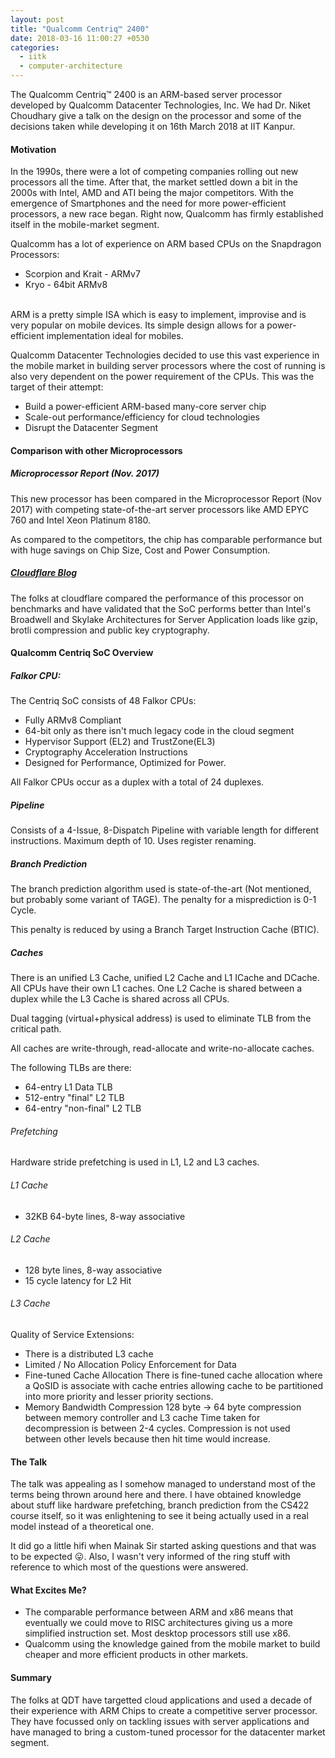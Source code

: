 ```yaml
---
layout: post
title: "Qualcomm Centriq™ 2400"
date: 2018-03-16 11:00:27 +0530
categories:
  - iitk
  - computer-architecture
---
```


The Qualcomm Centriq™ 2400 is an ARM-based server processor developed
by Qualcomm Datacenter Technologies, Inc. We had Dr. Niket Choudhary
give a talk on the design on the processor and some of the decisions
taken while developing it on 16th March 2018 at IIT Kanpur.

#### Motivation

In the 1990s, there were a lot of competing companies rolling out new
processors all the time. After that, the market settled down a bit in
the 2000s with Intel, AMD and ATI being the major competitors. With
the emergence of Smartphones and the need for more power-efficient
processors, a new race began. Right now, Qualcomm has firmly established
itself in the mobile-market segment.

Qualcomm has a lot of experience on ARM based CPUs on the Snapdragon Processors:
* Scorpion and Krait - ARMv7
* Kryo - 64bit ARMv8
  
<br>
ARM is a pretty simple ISA which is easy to implement, improvise and is very
popular on mobile devices. Its simple design allows for a power-efficient
implementation ideal for mobiles.

Qualcomm Datacenter Technologies decided to use this vast experience in
the mobile market in building server processors where the cost of running
is also very dependent on the power requirement of the CPUs. This was the
target of their attempt:
* Build a power-efficient ARM-based many-core server chip
* Scale-out performance/efficiency for cloud technologies
* Disrupt the Datacenter Segment

#### Comparison with other Microprocessors

##### Microprocessor Report (Nov. 2017)
This new processor has been compared in the Microprocessor Report (Nov 2017)
with competing state-of-the-art server processors like AMD EPYC 760 and Intel
Xeon Platinum 8180.

As compared to the competitors, the chip has comparable performance but with
huge savings on Chip Size, Cost and Power Consumption.

##### [Cloudflare Blog](https://blog.cloudflare.com/arm-takes-wing/)

The folks at cloudflare compared the performance of this processor on 
benchmarks and have validated that the SoC performs better than Intel's
Broadwell and Skylake Architectures for Server Application loads like
gzip, brotli compression and public key cryptography.

#### Qualcomm Centriq SoC Overview


##### Falkor CPU:
The Centriq SoC consists of 48 Falkor CPUs:
* Fully ARMv8 Compliant
* 64-bit only as there isn't much legacy code in the cloud segment
* Hypervisor Support (EL2) and TrustZone(EL3)
* Cryptography Acceleration Instructions
* Designed for Performance, Optimized for Power.

All Falkor CPUs occur as a duplex with a total of 24 duplexes.

##### Pipeline

Consists of a 4-Issue, 8-Dispatch Pipeline with variable length for
different instructions. Maximum depth of 10. Uses register renaming.

##### Branch Prediction

The branch prediction algorithm used is state-of-the-art
(Not mentioned, but probably some variant of TAGE). The penalty
for a misprediction is 0-1 Cycle.

This penalty is reduced by using a Branch Target Instruction Cache (BTIC).

##### Caches

There is an unified L3 Cache, unified L2 Cache and L1 ICache and DCache.
All CPUs have their own L1 caches. One L2 Cache is shared between a duplex
while the L3 Cache is shared across all CPUs.

Dual tagging (virtual+physical address) is used
to eliminate TLB from the critical path.

All caches are write-through, read-allocate and write-no-allocate caches.

The following TLBs are there:
* 64-entry L1 Data TLB
* 512-entry "final" L2 TLB
* 64-entry "non-final" L2 TLB

###### Prefetching
Hardware stride prefetching is used in L1, L2 and L3 caches.

###### L1 Cache
* 32KB 64-byte lines, 8-way associative

###### L2 Cache

* 128 byte lines, 8-way associative
* 15 cycle latency for L2 Hit

###### L3 Cache

Quality of Service Extensions:
* There is a distributed L3 cache
* Limited / No Allocation Policy Enforcement for Data
* Fine-tuned Cache Allocation
  There is fine-tuned cache allocation where a QoSID is associate
  with cache entries allowing cache to be partitioned into more
  priority and lesser priority sections.
* Memory Bandwidth Compression
  128 byte -> 64 byte compression between memory controller and L3 cache
  Time taken for decompression is between 2-4 cycles. Compression is not
  used between other levels because then hit time would increase.
  
#### The Talk

The talk was appealing as I somehow managed to understand most of the terms
being thrown around here and there. I have obtained knowledge about stuff
like hardware prefetching, branch prediction from the CS422 course itself,
so it was enlightening to see it being actually used in a real model instead
of a theoretical one.

It did go a little hifi when Mainak Sir started asking questions and that was to
be expected :stuck_out_tongue:. Also, I wasn't very informed of the ring stuff
with reference to which most of the questions were answered.

#### What Excites Me?
* The comparable performance between ARM and x86 means that eventually we could
  move to RISC architectures giving us a more simplified instruction set.
  Most desktop processors still use x86.
* Qualcomm using the knowledge gained from the mobile market to build cheaper
  and more efficient products in other markets.
  
#### Summary

The folks at QDT have targetted cloud applications and used a decade of their
experience with ARM Chips to create a competitive server processor. They have
focussed only on tackling issues with server applications and have managed to
bring a custom-tuned processor for the datacenter market segment.
